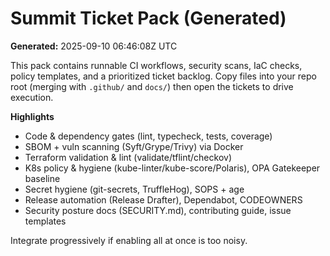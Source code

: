 # Summit Ticket Pack (Generated)

**Generated:** 2025-09-10 06:46:08Z UTC

This pack contains runnable CI workflows, security scans, IaC checks, policy templates, and a prioritized ticket backlog.
Copy files into your repo root (merging with `.github/` and `docs/`) then open the tickets to drive execution.

**Highlights**

- Code & dependency gates (lint, typecheck, tests, coverage)
- SBOM + vuln scanning (Syft/Grype/Trivy) via Docker
- Terraform validation & lint (validate/tflint/checkov)
- K8s policy & hygiene (kube-linter/kube-score/Polaris), OPA Gatekeeper baseline
- Secret hygiene (git-secrets, TruffleHog), SOPS + age
- Release automation (Release Drafter), Dependabot, CODEOWNERS
- Security posture docs (SECURITY.md), contributing guide, issue templates

Integrate progressively if enabling all at once is too noisy.
